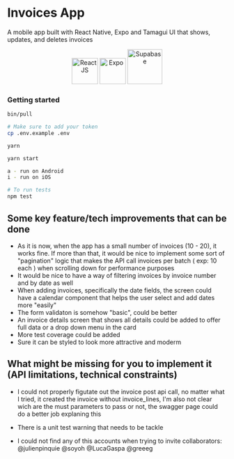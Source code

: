 # Invoices App

A mobile app built with React Native, Expo and Tamagui UI that shows, updates, and deletes invoices

<p align="center">
  <img src="https://reactnative.dev/img/header_logo.svg" alt="React JS" width="60"/>
  <img src="https://cdn.brandfetch.io/idzGRYC3u5/w/400/h/400/theme/dark/icon.jpeg?c=1bxid64Mup7aczewSAYMX&t=1667740799142" alt="Expo" width="60"/>
  <img src="https://cdn.brandfetch.io/idsSceG8fK/w/400/h/400/theme/dark/icon.jpeg?c=1bxid64Mup7aczewSAYMX&t=1668829260323" alt="Supabase" width="80"/>
</p>

### Getting started

```sh
bin/pull

# Make sure to add your token
cp .env.example .env

yarn

yarn start

a - run on Android
i - run on iOS

# To run tests
npm test

```

## Some key feature/tech improvements that can be done

- As it is now, when the app has a small number of invoices (10 - 20), it works fine. If more than that, it would be nice to implement some sort of "pagination" logic that makes the API call invoices per batch ( exp: 10 each ) when scrolling down for performance purposes
- It would be nice to have a way of filtering invoices by invoice number and by date as well
- When adding invoices, specifically the date fields, the screen could have a calendar component that helps the user select and add dates more "easily"
- The form validaton is somehow "basic", could be better
- An invoice details screen that shows all details could be added to offer full data or a drop down menu in the card
- More test coverage could be added
- Sure it can be styled to look more attractive and moderm

## What might be missing for you to implement it (API limitations, technical constraints)

- I could not properly figutate out the invoice post api call, no matter what I tried, it created the invoice without invoice_lines, I'm also not clear wich are the must parameters to pass or not, the swagger page could do a better job explaning this

- There is a unit test warning that needs to be tackle

- I could not find any of this accounts when trying to invite collaborators: @julienpinquie @soyoh @LucaGaspa @greeeg

